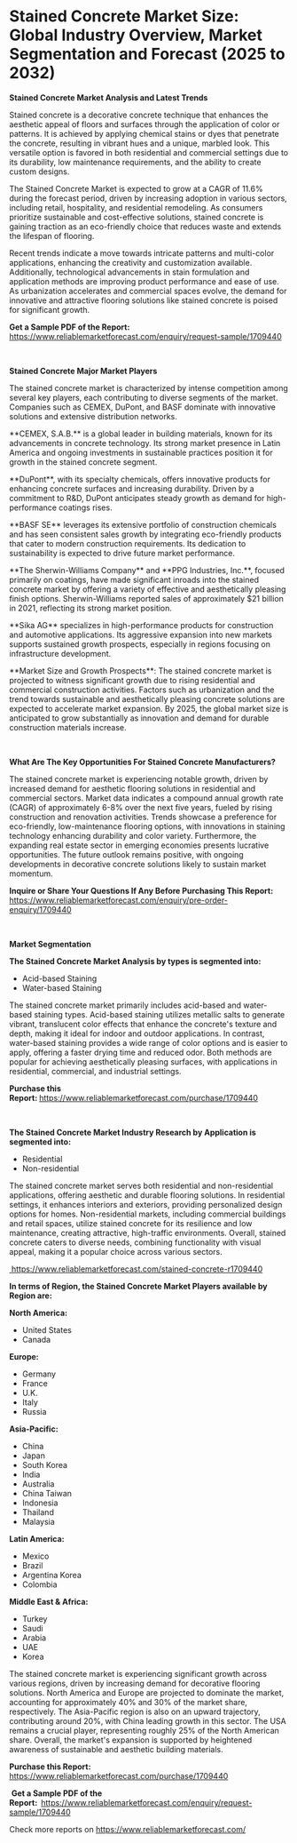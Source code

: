 <p><h1>Stained Concrete Market Size: Global Industry Overview, Market Segmentation and Forecast (2025 to 2032)</h1></p><p><strong>Stained Concrete Market Analysis and Latest Trends</strong></p>
<p><p>Stained concrete is a decorative concrete technique that enhances the aesthetic appeal of floors and surfaces through the application of color or patterns. It is achieved by applying chemical stains or dyes that penetrate the concrete, resulting in vibrant hues and a unique, marbled look. This versatile option is favored in both residential and commercial settings due to its durability, low maintenance requirements, and the ability to create custom designs.</p><p>The Stained Concrete Market is expected to grow at a CAGR of 11.6% during the forecast period, driven by increasing adoption in various sectors, including retail, hospitality, and residential remodeling. As consumers prioritize sustainable and cost-effective solutions, stained concrete is gaining traction as an eco-friendly choice that reduces waste and extends the lifespan of flooring. </p><p>Recent trends indicate a move towards intricate patterns and multi-color applications, enhancing the creativity and customization available. Additionally, technological advancements in stain formulation and application methods are improving product performance and ease of use. As urbanization accelerates and commercial spaces evolve, the demand for innovative and attractive flooring solutions like stained concrete is poised for significant growth.</p></p>
<p><strong>Get a Sample PDF of the Report:&nbsp;</strong> <a href="https://www.reliablemarketforecast.com/enquiry/request-sample/1709440?utm_campaign=2478&utm_medium=2&utm_source=Github&utm_content=ia&utm_term=27032025&utm_id=stained-concrete">https://www.reliablemarketforecast.com/enquiry/request-sample/1709440</a></p>
<p>&nbsp;</p>
<p><strong>Stained Concrete Major Market Players</strong></p>
<p><p>The stained concrete market is characterized by intense competition among several key players, each contributing to diverse segments of the market. Companies such as CEMEX, DuPont, and BASF dominate with innovative solutions and extensive distribution networks.</p><p>**CEMEX, S.A.B.** is a global leader in building materials, known for its advancements in concrete technology. Its strong market presence in Latin America and ongoing investments in sustainable practices position it for growth in the stained concrete segment. </p><p>**DuPont**, with its specialty chemicals, offers innovative products for enhancing concrete surfaces and increasing durability. Driven by a commitment to R&D, DuPont anticipates steady growth as demand for high-performance coatings rises.</p><p>**BASF SE** leverages its extensive portfolio of construction chemicals and has seen consistent sales growth by integrating eco-friendly products that cater to modern construction requirements. Its dedication to sustainability is expected to drive future market performance.</p><p>**The Sherwin-Williams Company** and **PPG Industries, Inc.**, focused primarily on coatings, have made significant inroads into the stained concrete market by offering a variety of effective and aesthetically pleasing finish options. Sherwin-Williams reported sales of approximately $21 billion in 2021, reflecting its strong market position.</p><p>**Sika AG** specializes in high-performance products for construction and automotive applications. Its aggressive expansion into new markets supports sustained growth prospects, especially in regions focusing on infrastructure development.</p><p>**Market Size and Growth Prospects**: The stained concrete market is projected to witness significant growth due to rising residential and commercial construction activities. Factors such as urbanization and the trend towards sustainable and aesthetically pleasing concrete solutions are expected to accelerate market expansion. By 2025, the global market size is anticipated to grow substantially as innovation and demand for durable construction materials increase.</p></p>
<p>&nbsp;</p>
<p><strong>What Are The Key Opportunities For Stained Concrete Manufacturers?</strong></p>
<p><p>The stained concrete market is experiencing notable growth, driven by increased demand for aesthetic flooring solutions in residential and commercial sectors. Market data indicates a compound annual growth rate (CAGR) of approximately 6-8% over the next five years, fueled by rising construction and renovation activities. Trends showcase a preference for eco-friendly, low-maintenance flooring options, with innovations in staining technology enhancing durability and color variety. Furthermore, the expanding real estate sector in emerging economies presents lucrative opportunities. The future outlook remains positive, with ongoing developments in decorative concrete solutions likely to sustain market momentum.</p></p>
<p><strong>Inquire or Share Your Questions If Any Before Purchasing This Report:</strong> <a href="https://www.reliablemarketforecast.com/enquiry/pre-order-enquiry/1709440?utm_campaign=2478&utm_medium=2&utm_source=Github&utm_content=ia&utm_term=27032025&utm_id=stained-concrete">https://www.reliablemarketforecast.com/enquiry/pre-order-enquiry/1709440</a></p>
<p>&nbsp;</p>
<p><strong>Market Segmentation</strong></p>
<p><strong>The Stained Concrete Market Analysis by types is segmented into:</strong></p>
<p><ul><li>Acid-based Staining</li><li>Water-based Staining</li></ul></p>
<p><p>The stained concrete market primarily includes acid-based and water-based staining types. Acid-based staining utilizes metallic salts to generate vibrant, translucent color effects that enhance the concrete's texture and depth, making it ideal for indoor and outdoor applications. In contrast, water-based staining provides a wide range of color options and is easier to apply, offering a faster drying time and reduced odor. Both methods are popular for achieving aesthetically pleasing surfaces, with applications in residential, commercial, and industrial settings.</p></p>
<p><strong>Purchase this Report:&nbsp;</strong><a href="https://www.reliablemarketforecast.com/purchase/1709440?utm_campaign=2478&utm_medium=2&utm_source=Github&utm_content=ia&utm_term=27032025&utm_id=stained-concrete">https://www.reliablemarketforecast.com/purchase/1709440</a></p>
<p>&nbsp;</p>
<p><strong>The Stained Concrete Market Industry Research by Application is segmented into:</strong></p>
<p><ul><li>Residential</li><li>Non-residential</li></ul></p>
<p><p>The stained concrete market serves both residential and non-residential applications, offering aesthetic and durable flooring solutions. In residential settings, it enhances interiors and exteriors, providing personalized design options for homes. Non-residential markets, including commercial buildings and retail spaces, utilize stained concrete for its resilience and low maintenance, creating attractive, high-traffic environments. Overall, stained concrete caters to diverse needs, combining functionality with visual appeal, making it a popular choice across various sectors.</p></p>
<p><a href="https://www.reliablemarketforecast.com/stained-concrete-r1709440?utm_campaign=2478&utm_medium=2&utm_source=Github&utm_content=ia&utm_term=27032025&utm_id=stained-concrete">&nbsp;https://www.reliablemarketforecast.com/stained-concrete-r1709440</a></p>
<p><strong>In terms of Region, the Stained Concrete Market Players available by Region are:</strong></p>
<p>
    <p> <strong> North America: </strong>
        <ul>
            <li>United States</li>
            <li>Canada</li>
        </ul>
        </p> 
    <p> <strong> Europe: </strong>
        <ul>
            <li>Germany</li>
            <li>France</li>
            <li>U.K.</li>
            <li>Italy</li>
            <li>Russia</li>
        </ul>
        </p> 
    <p> <strong> Asia-Pacific: </strong>
        <ul>
            <li>China</li>
            <li>Japan</li>
            <li>South Korea</li>
            <li>India</li>
            <li>Australia</li>
            <li>China Taiwan</li>
            <li>Indonesia</li>
            <li>Thailand</li>
            <li>Malaysia</li>
        </ul>
        </p> 
    <p> <strong> Latin America: </strong>
        <ul>
            <li>Mexico</li>
            <li>Brazil</li>
            <li>Argentina Korea</li>
            <li>Colombia</li>
        </ul>
        </p> 
    <p> <strong> Middle East & Africa: </strong>
        <ul>
            <li>Turkey</li>
            <li>Saudi</li>
            <li>Arabia</li>
            <li>UAE</li>
            <li>Korea</li>
        </ul>
    </p>
    </p>
<p><p>The stained concrete market is experiencing significant growth across various regions, driven by increasing demand for decorative flooring solutions. North America and Europe are projected to dominate the market, accounting for approximately 40% and 30% of the market share, respectively. The Asia-Pacific region is also on an upward trajectory, contributing around 20%, with China leading growth in this sector. The USA remains a crucial player, representing roughly 25% of the North American share. Overall, the market's expansion is supported by heightened awareness of sustainable and aesthetic building materials.</p></p>
<p><strong>Purchase this Report: </strong><a href="https://www.reliablemarketforecast.com/purchase/1709440?utm_campaign=2478&utm_medium=2&utm_source=Github&utm_content=ia&utm_term=27032025&utm_id=stained-concrete">https://www.reliablemarketforecast.com/purchase/1709440</a></p>
<p>&nbsp;<strong>Get a Sample PDF of the Report:&nbsp;&nbsp;</strong><a href="https://www.reliablemarketforecast.com/enquiry/request-sample/1709440?utm_campaign=2478&utm_medium=2&utm_source=Github&utm_content=ia&utm_term=27032025&utm_id=stained-concrete">https://www.reliablemarketforecast.com/enquiry/request-sample/1709440</a></p>
<p><strong></strong></p>
<p>Check more reports on <a href="https://www.reliablemarketforecast.com/?utm_campaign=2478&utm_medium=2&utm_source=Github&utm_content=ia&utm_term=27032025&utm_id=stained-concrete">https://www.reliablemarketforecast.com/</a></p>